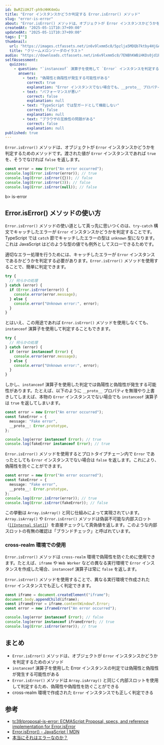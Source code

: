 ```yaml
---
id: BwRZiUHJT-ph9cHHK4mGu
title: "Error インスタンスかどうか判定する Error.isError() メソッド"
slug: "error-is-error"
about: "Error.isError() メソッドは、オブジェクトが Error インスタンスかどうかを判定するためのメソッドです。今までも instanceof 演算子を使用して判定することができましたが、偽陽性と偽陰性が発生する可能性があります。Error.isError() メソッドは Array.isArray() と同じく内部スロットを使用して判定するため、より堅牢に判定することができます。"
createdAt: "2025-05-11T10:37+09:00"
updatedAt: "2025-05-11T10:37+09:00"
tags: [""]
thumbnail:
  url: "https://images.ctfassets.net/in6v9lxmm5c8/5pzlja5MDQb7ktby4HjGAX/8fcc2e7705289f3d1f1bb862d6076da9/drink_melon-cream-soda_16900.png"
  title: "クリームメロンソーダのイラスト"
audio: "https://downloads.ctfassets.net/in6v9lxmm5c8/7ENBhKWBiHKDs0jd1PBbeU/1dc2da62eff4b166d1c509d0f2d12751/Error_isError___%E3%81%AE%E6%B4%BB%E7%94%A8.wav"
selfAssessment:
  quizzes:
    - question: "`instanceof` 演算子を使用して `Error` インスタンスを判定する際の問題点は何ですか？"
      answers:
        - text: "偽陽性と偽陰性が発生する可能性がある"
          correct: true
          explanation: "Error インスタンスでない場合でも、__proto__ プロパティを上書きしてしまうと `instanceof` 演算子は `true` を返してしまいます。"
        - text: "パフォーマンスが悪い"
          correct: false
          explanation: null
        - text: "TypeScript では型ガードとして機能しない"
          correct: false
          explanation: null
        - text: "ブラウザの互換性の問題がある"
          correct: false
          explanation: null
published: true
---
```

`Error.isError()` メソッドは、オブジェクトが `Error` インスタンスかどうかを判定するためのメソッドです。渡された値が `Error` インスタンスであれば `true` を、そうでなければ `false` を返します。

```ts
const error = new Error("An error occurred");
console.log(Error.isError(error)); // true
console.log(Error.isError({})); // false
console.log(Error.isError(3)); // false
console.log(Error.isError(null)); // false
```

b> is-error

## Error.isError() メソッドの使い方

`Error.isError()` メソッドの使い道として真っ先に思いつくのは、`try-catch` 構文でキャッチしたエラーが `Error` インスタンスかどうかを判定することです。TypeScript では `catch` 節でキャッチしたエラーの型は `unknown` 型になります。これは JavaScript はどのような型の値でも例外としてスローできるためです。

適切なエラー処理を行うためには、キャッチしたエラーが `Error` インスタンスであるかどうかを判定する必要があります。`Error.isError()` メソッドを使用することで、簡単に判定できます。

```ts
try {
  // 何らかの処理
} catch (error) {
  if (Error.isError(error)) {
    console.error(error.message);
  } else {
    console.error("Unknown error:", error);
  }
}
```

とはいえ、この用途であれば `Error.isError()` メソッドを使用しなくても、`instanceof` 演算子を使用して判定することもできます。

```ts
try {
  // 何らかの処理
} catch (error) {
  if (error instanceof Error) {
    console.error(error.message);
  } else {
    console.error("Unknown error:", error);
  }
}
```

しかし、`instanceof` 演算子を使用した判定では偽陽性と偽陰性が発生する可能性があります。たとえば、以下のように `__proto__` プロパティを無理やり上書きしてしまえば、本物の `Error` インスタンスでない場合でも `instanceof` 演算子は `true` を返してしまいます。

```ts
const error = new Error("An error occurred");
const fakeError = {
  message: "Fake error",
  __proto__: Error.prototype,
};

console.log(error instanceof Error); // true
console.log(fakeError instanceof Error); // true
```

`Error.isError()` メソッドを使用するとプロトタイプチェーン内で `Error` であったとしても `Error` インスタンスでない場合は `false` を返します。これにより、偽陽性を防ぐことができます。

```ts
const error = new Error("An error occurred");
const fakeError = {
  message: "Fake error",
  __proto__: Error.prototype,
};
console.log(Error.isError(error)); // true
console.log(Error.isError(fakeError)); // false
```

この挙動は `Array.isArray()` と同じ仕組みによって実現されています。`Array.isArray()` や `Error.isError()` メソッドは偽装不可能な内部スロット（[`[[Internal Slot]]`](https://262.ecma-international.org/6.0/index.html#sec-object-internal-methods-and-internal-slots)）を直接チェックして真偽値を返します。このような内部スロットの有無の確認は「ブランドチェック」と呼ばれています。

### cross-realm 環境での使用

`Error.isError()` メソッドは `cross-realm` 環境で偽陽性を防ぐために使用できます。たとえば、`iframe` や `Web Worker` などの異なる実行環境で `Error` インスタンスを作成した場合、`instanceof` 演算子は常に `false` を返します。

`Error.isError()` メソッドを使用することで、異なる実行環境で作成された `Error` インスタンスでも正しく判定できます。

```ts
const iframe = document.createElement("iframe");
document.body.appendChild(iframe);
const iframeError = iframe.contentWindow?.Error;
const error = new iframeError("An error occurred");

console.log(error instanceof Error); // false
console.log(error instanceof iframeError); // true
console.log(Error.isError(error)); // true
```

## まとめ

- `Error.isError()` メソッドは、オブジェクトが `Error` インスタンスかどうかを判定するためのメソッド
- `instanceof` 演算子を使用した Error インスタンスの判定では偽陽性と偽陰性が発生する可能性がある
- `Error.isError()` メソッドは `Array.isArray()` と同じく内部スロットを使用して判定するため、偽陽性や偽陰性を防ぐことができる
- cross-realm 環境で作成された `Error` インスタンスでも正しく判定できる

## 参考

- [tc39/proposal-is-error: ECMAScript Proposal, specs, and reference implementation for Error.isError](https://github.com/tc39/proposal-is-error)
- [Error.isError() - JavaScript | MDN](https://developer.mozilla.org/en-US/docs/Web/JavaScript/Reference/Global_Objects/Error/isError)
- [本当にそれはエラーなのか？](https://docs.google.com/presentation/d/1WxxeCzsjgZS_vjInk_NO-NLYCJEj-DblswDEHeBXhjE/edit?slide=id.p#slide=id.p)
